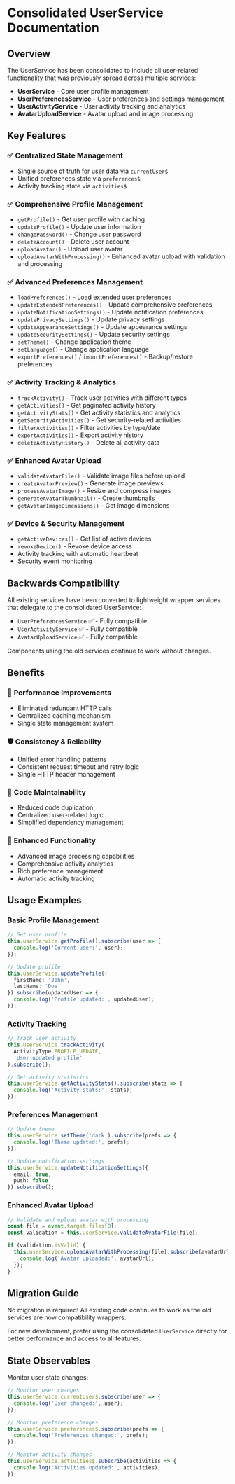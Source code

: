 # Consolidated UserService Documentation

## Overview

The UserService has been consolidated to include all user-related functionality that was previously spread across multiple services:

- **UserService** - Core user profile management
- **UserPreferencesService** - User preferences and settings management  
- **UserActivityService** - User activity tracking and analytics
- **AvatarUploadService** - Avatar upload and image processing

## Key Features

### ✅ **Centralized State Management**
- Single source of truth for user data via `currentUser$`
- Unified preferences state via `preferences$`
- Activity tracking state via `activities$`

### ✅ **Comprehensive Profile Management**
- `getProfile()` - Get user profile with caching
- `updateProfile()` - Update user information
- `changePassword()` - Change user password
- `deleteAccount()` - Delete user account
- `uploadAvatar()` - Upload user avatar
- `uploadAvatarWithProcessing()` - Enhanced avatar upload with validation and processing

### ✅ **Advanced Preferences Management**
- `loadPreferences()` - Load extended user preferences
- `updateExtendedPreferences()` - Update comprehensive preferences
- `updateNotificationSettings()` - Update notification preferences
- `updatePrivacySettings()` - Update privacy settings
- `updateAppearanceSettings()` - Update appearance settings
- `updateSecuritySettings()` - Update security settings
- `setTheme()` - Change application theme
- `setLanguage()` - Change application language
- `exportPreferences()` / `importPreferences()` - Backup/restore preferences

### ✅ **Activity Tracking & Analytics**
- `trackActivity()` - Track user activities with different types
- `getActivities()` - Get paginated activity history
- `getActivityStats()` - Get activity statistics and analytics
- `getSecurityActivities()` - Get security-related activities
- `filterActivities()` - Filter activities by type/date
- `exportActivities()` - Export activity history
- `deleteActivityHistory()` - Delete all activity data

### ✅ **Enhanced Avatar Upload**
- `validateAvatarFile()` - Validate image files before upload
- `createAvatarPreview()` - Generate image previews
- `processAvatarImage()` - Resize and compress images
- `generateAvatarThumbnail()` - Create thumbnails
- `getAvatarImageDimensions()` - Get image dimensions

### ✅ **Device & Security Management**
- `getActiveDevices()` - Get list of active devices
- `revokeDevice()` - Revoke device access
- Activity tracking with automatic heartbeat
- Security event monitoring

## Backwards Compatibility

All existing services have been converted to lightweight wrapper services that delegate to the consolidated UserService:

- `UserPreferencesService` ✅ - Fully compatible
- `UserActivityService` ✅ - Fully compatible  
- `AvatarUploadService` ✅ - Fully compatible

Components using the old services continue to work without changes.

## Benefits

### 🚀 **Performance Improvements**
- Eliminated redundant HTTP calls
- Centralized caching mechanism
- Single state management system

### 🛡️ **Consistency & Reliability**
- Unified error handling patterns
- Consistent request timeout and retry logic
- Single HTTP header management

### 🧹 **Code Maintainability**
- Reduced code duplication
- Centralized user-related logic
- Simplified dependency management

### 🔧 **Enhanced Functionality**
- Advanced image processing capabilities
- Comprehensive activity analytics
- Rich preference management
- Automatic activity tracking

## Usage Examples

### Basic Profile Management
```typescript
// Get user profile
this.userService.getProfile().subscribe(user => {
  console.log('Current user:', user);
});

// Update profile
this.userService.updateProfile({
  firstName: 'John',
  lastName: 'Doe'
}).subscribe(updatedUser => {
  console.log('Profile updated:', updatedUser);
});
```

### Activity Tracking
```typescript
// Track user activity
this.userService.trackActivity(
  ActivityType.PROFILE_UPDATE, 
  'User updated profile'
).subscribe();

// Get activity statistics
this.userService.getActivityStats().subscribe(stats => {
  console.log('Activity stats:', stats);
});
```

### Preferences Management
```typescript
// Update theme
this.userService.setTheme('dark').subscribe(prefs => {
  console.log('Theme updated:', prefs);
});

// Update notification settings
this.userService.updateNotificationSettings({
  email: true,
  push: false
}).subscribe();
```

### Enhanced Avatar Upload
```typescript
// Validate and upload avatar with processing
const file = event.target.files[0];
const validation = this.userService.validateAvatarFile(file);

if (validation.isValid) {
  this.userService.uploadAvatarWithProcessing(file).subscribe(avatarUrl => {
    console.log('Avatar uploaded:', avatarUrl);
  });
}
```

## Migration Guide

No migration is required! All existing code continues to work as the old services are now compatibility wrappers.

For new development, prefer using the consolidated `UserService` directly for better performance and access to all features.

## State Observables

Monitor user state changes:

```typescript
// Monitor user changes
this.userService.currentUser$.subscribe(user => {
  console.log('User changed:', user);
});

// Monitor preference changes
this.userService.preferences$.subscribe(prefs => {
  console.log('Preferences changed:', prefs);
});

// Monitor activity changes
this.userService.activities$.subscribe(activities => {
  console.log('Activities updated:', activities);
});
```